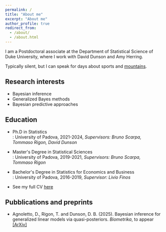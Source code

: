 ```yaml
---
permalink: /
title: "About me"
excerpt: "About me"
author_profile: true
redirect_from: 
  - /about/
  - /about.html
---
```


I am a Postdoctoral associate at the Department of Statistical Science of Duke University, where I work with David Dunson and Amy Herring.

Typically silent, but I can speak for days about sports and [mountains](https://maphub.net/davide_agnoletto/escursioni).


Research interests
--
* Bayesian inference
* Generalized Bayes methods
* Bayesian predictive approaches


Education
--
* Ph.D in Statistics<br />
  :   University of Padova, 2021-2024, *Supervisors: Bruno Scarpa, Tommaso Rigon, David Dunson*<br />
* Master's Degree in Statistical Sciences<br />
  :   University of Padova, 2019-2021, *Supervisors: Bruno Scarpa, Tommaso Rigon*<br />
* Bachelor's Degree in Statistics for Economics and Business<br />
  :   University of Padova, 2016-2019, *Supervisor: Livio Finos*<br />

* See my full CV [here](/files/CURRICULUM.pdf)


Pubblications and preprints
--
* Agnoletto, D., Rigon, T. and Dunson, D. B. (2025). Bayesian inference for generalized linear models via quasi-posteriors. *Biometrika*, to appear [\[ArXiv\]](https://arxiv.org/abs/2311.00820)<br />


